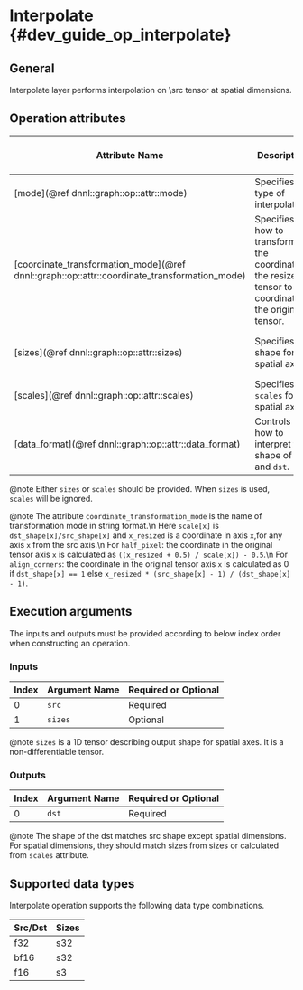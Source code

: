 # Interpolate {#dev_guide_op_interpolate}

## General

Interpolate layer performs interpolation on \src tensor at spatial dimensions.

## Operation attributes

Attribute Name | Description | Value Type |Supported Values | Required or Optional
-- | -- | --| -- |--
[mode](@ref dnnl::graph::op::attr::mode) | Specifies type of interpolation. |string |`nearest`, `linear`, `bilinear`, `trilinear`  | Required
[coordinate_transformation_mode](@ref dnnl::graph::op::attr::coordinate_transformation_mode) | Specifies how to transform the coordinate in the resized tensor to the coordinate in the original tensor. |string | `half_pixel`(default), `align_corners` | Optional
[sizes](@ref dnnl::graph::op::attr::sizes) | Specifies dst shape for spatial axes. |s64 |A s64 list containing positive values, `none` is default | Optional
[scales](@ref dnnl::graph::op::attr::scales) | Specifies `scales` for spatial axes. | f32 | A f32 list, `none` is default | Optional
[data_format](@ref dnnl::graph::op::attr::data_format) | Controls how to interpret the shape of `src` and `dst`. |string | `NCX`, `NXC` (default) | Optional

@note Either `sizes` or `scales` should be provided. When `sizes` is
used, `scales` will be ignored.

@note
    The attribute `coordinate_transformation_mode` is the name of transformation
    mode in string format.\n
    Here `scale[x]` is `dst_shape[x]/src_shape[x]` and `x_resized` is a
    coordinate in axis `x`,for any axis `x` from the src axis.\n
    For `half_pixel`: the coordinate in the original tensor axis `x` is
    calculated as `((x_resized + 0.5) / scale[x]) - 0.5`.\n
    For `align_corners`: the coordinate in the original tensor axis `x` is
    calculated as 0 if `dst_shape[x] == 1` else  `x_resized * (src_shape[x] - 1)
    / (dst_shape[x] - 1)`.

## Execution arguments

The inputs and outputs must be provided according to below index order when
constructing an operation.

### Inputs

Index | Argument Name | Required or Optional
-- | -- | --
0|`src` | Required
1|`sizes` | Optional

@note `sizes` is a 1D tensor describing output shape for spatial axes. It is a
non-differentiable tensor.

### Outputs

Index | Argument Name | Required or Optional
-- | -- | --
0|`dst` | Required

@note The shape of the dst matches src
shape except spatial dimensions. For spatial dimensions, they should match sizes
from sizes or calculated from `scales` attribute.

## Supported data types

Interpolate operation supports the following data type combinations.

Src/Dst | Sizes
--   |--
f32  | s32
bf16 | s32
f16  | s3
